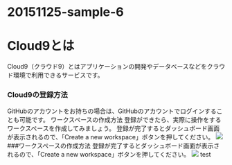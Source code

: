 # 20151125-sample-6
# Cloud9とは
 Cloud9（クラウド9）とはアプリケーションの開発やデータベースなどをクラウド環境で利用できるサービスです。
### Cloud9の登録方法
GitHubのアカウントをお持ちの場合は、GitHubのアカウントでログインすることも可能です。
ワークスペースの作成方法
登録ができたら、実際に操作をするワークスペースを作成してみましょう。
登録が完了するとダッシュボード画面が表示されるので、「Create a new workspace」ボタンを押してください。
<img src="http://static.techacademy.jp/magazine/wp-content/uploads/2015/07/e01597d772928215d56a82164343d2cc-620x188.png" >
###ワークスペースの作成方法
登録が完了するとダッシュボード画面が表示されるので、「Create a new workspace」ボタンを押してください。
<img src="http://static.techacademy.jp/magazine/wp-content/uploads/2015/07/fb9b1556d81026464d57cb004f2db222-620x348.png" >
test
